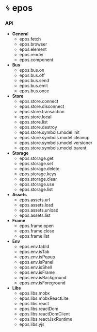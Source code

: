 # ᛃ epos

### API

- **General**
  - epos.fetch
  - epos.browser
  - epos.element
  - epos.render
  - epos.component
- **Bus**
  - epos.bus.on
  - epos.bus.off
  - epos.bus.send
  - epos.bus.emit
  - epos.bus.once
- **Store**
  - epos.store.connect
  - epos.store.disconnect
  - epos.store.transaction
  - epos.store.local
  - epos.store.list
  - epos.store.destroy
  - epos.store.symbols.model.init
  - epos.store.symbols.model.cleanup
  - epos.store.symbols.model.versioner
  - epos.store.symbols.model.parent
- **Storage**
  - epos.storage.get
  - epos.storage.set
  - epos.storage.delete
  - epos.storage.keys
  - epos.storage.clear
  - epos.storage.use
  - epos.storage.list
- **Assets**
  - epos.assets.url
  - epos.assets.load
  - epos.assets.unload
  - epos.assets.list
- **Frame**
  - epos.frame.open
  - epos.frame.close
  - epos.frame.list
- **Env**
  - epos.env.tabId
  - epos.env.isTab
  - epos.env.isPopup
  - epos.env.isPanel
  - epos.env.isShell
  - epos.env.isFrame
  - epos.env.isBackground
  - epos.env.isForeground
- **Libs**
  - epos.libs.mobx
  - epos.libs.mobxReactLite
  - epos.libs.react
  - epos.libs.reactDom
  - epos.libs.reactDomClient
  - epos.libs.reactJsxRuntime
  - epos.libs.yjs
